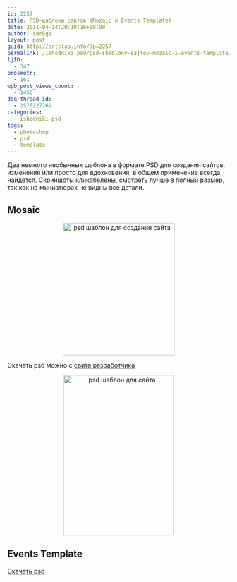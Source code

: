 ```yaml
---
id: 2257
title: PSD-шаблоны сайтов (Mozaic и Events Template)
date: 2011-04-14T20:10:16+00:00
author: serEga
layout: post
guid: http://artslab.info/?p=2257
permalink: /ishodniki-psd/psd-shablony-sajtov-mozaic-i-events-template/
ljID:
  - 347
prosmotr:
  - 161
wpb_post_views_count:
  - 1456
dsq_thread_id:
  - 1576227269
categories:
  - ishodniki-psd
tags:
  - photoshop
  - psd
  - template
---
```

Два немного необычных шаблона в формате PSD для создания сайтов, изменения или просто для вдохновения, в общем применение всегда найдется. Скриншоты кликабелены, смотреть лучше в полный размер, так как на миниатюрах не видны все детали.

## Mosaic

<center>
  <a href="{{site.img_cdn}}/mozaic_psd_template.png"><img src="{{site.img_cdn}}/mozaic_psd_template-253x300.png" alt="psd шаблон для создания сайта" title="mozaic_psd_template" width="253" height="300" class="alignnone size-medium wp-image-2258" /></a>
</center>

Скачать psd можно с [сайта разработчика](http://www.readactor.com/design/free-creative-website-template-design-psd/)

<center>
  <a href="{{site.img_cdn}}/psd_shablon_dlya_saita.jpg"><img src="{{site.img_cdn}}/psd_shablon_dlya_saita2.jpg" alt="psd шаблон для сайта" title="psd_shablon_dlya_saita" width="250" height="364" class="alignnone size-full wp-image-2262" /></a>
</center>

## Events Template

[Скачать psd](http://designmodo.com/free-psd-events-template-website/)